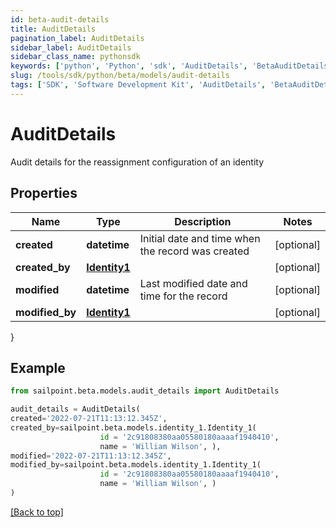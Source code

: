 ```yaml
---
id: beta-audit-details
title: AuditDetails
pagination_label: AuditDetails
sidebar_label: AuditDetails
sidebar_class_name: pythonsdk
keywords: ['python', 'Python', 'sdk', 'AuditDetails', 'BetaAuditDetails']
slug: /tools/sdk/python/beta/models/audit-details
tags: ['SDK', 'Software Development Kit', 'AuditDetails', 'BetaAuditDetails']
---
```


# AuditDetails

Audit details for the reassignment configuration of an identity

## Properties

| Name | Type | Description | Notes |
| --- | --- | --- | --- |
| **created** | **datetime** | Initial date and time when the record was created | [optional] |
| **created_by** | [**Identity1**](identity1) |  | [optional] |
| **modified** | **datetime** | Last modified date and time for the record | [optional] |
| **modified_by** | [**Identity1**](identity1) |  | [optional] |

}

## Example

```python
from sailpoint.beta.models.audit_details import AuditDetails

audit_details = AuditDetails(
created='2022-07-21T11:13:12.345Z',
created_by=sailpoint.beta.models.identity_1.Identity_1(
                    id = '2c91808380aa05580180aaaaf1940410',
                    name = 'William Wilson', ),
modified='2022-07-21T11:13:12.345Z',
modified_by=sailpoint.beta.models.identity_1.Identity_1(
                    id = '2c91808380aa05580180aaaaf1940410',
                    name = 'William Wilson', )
)

```

[[Back to top]](#)
